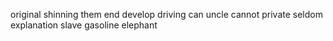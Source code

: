original shinning them end develop driving can uncle cannot private seldom explanation slave gasoline elephant